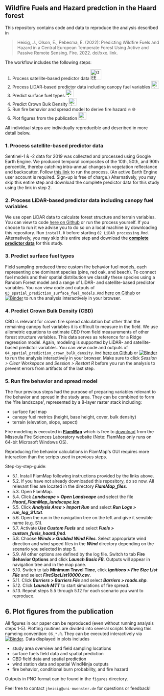 ## Wildfire Fuels and Hazard predction in the Haard forest

This repository contains code and data to reproduce the analysis described in

> Heisig, J., Olson, E., Pebesma, E. (2022): Predicting Wildfire Fuels and Hazard in a Central European Temperate Forest Using Active and Passive Remote Sensing. Fire. 2022. doi/xxx. link.

The workflow includes the following steps:

1. Process satellite-based predictor data <img src="https://image.pngaaa.com/772/546772-middle.png" title="GEE" width="35"/>
2. Process LiDAR-based predictor data including canopy fuel variables <img src="https://www.clipartmax.com/png/middle/13-137348_logo-r-programming.png" alt="drawing" title="R" width="25"/>
3. Predict surface fuel types <img src="https://www.clipartmax.com/png/middle/13-137348_logo-r-programming.png" alt="drawing" title="R" width="25"/>
4. Predict Crown Bulk Density <img src="https://www.clipartmax.com/png/middle/13-137348_logo-r-programming.png" alt="drawing" title="R" width="25"/>
5. Run fire behavior and spread model to derive fire hazard :fire: :globe_with_meridians:
6. Plot figures from the publication <img src="https://www.clipartmax.com/png/middle/13-137348_logo-r-programming.png" alt="drawing" title="R" width="25"/>

All individual steps are individually reproducible and described in more detail below.

### 1. Process satellite-based predictor data

Sentinel-1 & -2 data for 2019 was collected and processed using Google Earth Engine. We produced temporal composites of the 10th, 50th, and 90th percentile, thereby catching intra-annual changes in vegetation reflectance and backscatter. Follow [this link](https://code.earthengine.google.com/5458224e8dc2182e7fecf6bb9398444e) to run the process. (An active Earth Engine user account is required. Sign-up is free of charge.)
Alternatively, you may skip this entire step and download the complete predictor data for this study using the link in step 2.

### 2. Process LiDAR-based predictor data including canopy fuel variables

We use open LiDAR data to calculate forest structure and terrain variables. 
You can view to code [here on Github](02_LiDAR_processing.md) or run the process yourself. If you choose to run it we advise you to do so on a local machine by downloading this repository. Run `install.R` before starting `02_LiDAR_processing.Rmd`. Alternatively, you may skip this entire step and download the [**complete predictor data**](https://uni-muenster.sciebo.de/s/XPEk2uBClq2v3ob) for this study.

### 3. Predict surface fuel types

Field sampling produced three custom fire behavior fuel models, each representing one dominant species (pine, red oak, and beech). To connect fuel models and their spatial distribution we classify these species using a Random Forest model and a range of LiDAR- and satellite-based predictor variables.
You can view code and outputs of `03_spatial_prediction_surface_fuel_models.Rmd` [here on Github](03_spatial_prediction_surface_fuel_models.md) or [![Binder](https://mybinder.org/badge_logo.svg)](https://mybinder.org/v2/gh/joheisig/Haard_Wildfire_Fuels_Hazard/main?urlpath=rstudio) to run the analysis interactively in your browser.

### 4. Predict Crown Bulk Density (CBD)

CBD is relevant for crown fire spread calculation but other than the remaining canopy fuel variables it is difficult to measure in the field. We use allometric equations to estimate CBD from field measurements of other forest structure variables. This data serves as reference for a Ridge regression model. Again, modeling is supported by LiDAR- and satellite-based predictor variables. 
You can view code and outputs of `04_spatial_prediction_crown_bulk_density.Rmd` [here on Github](04_spatial_prediction_crown_bulk_density.md) or [![Binder](https://mybinder.org/badge_logo.svg)](https://mybinder.org/v2/gh/joheisig/Haard_Wildfire_Fuels_Hazard/main/?urlpath=rstudio) to run the analysis interactively in your browser. Make sure to click *Session > Clear Workspace* and *Session > Restart R* before you run the analysis to prevent errors from artifacts of the last step.

### 5. Run fire behavior and spread model

The four previous steps had the purpose of preparing variables relevant to fire behavior and spread in the study area. They can be combined to form the 'fire landscape', represented by a 8-layer raster stack including:

- surface fuel map
- canopy fuel metrics (height, base height, cover, bulk density)
- terrain (elevation, slope, aspect)

Fire modeling is executed in [**FlamMap**](https://www.firelab.org/project/flammap) which is free to [download](https://www.firelab.org/media/709) from the Missoula Fire Sciences Laboratory website (Note: FlamMap only runs on 64-bit Microsoft Windows OS).

Reproducing fire behavior calculations in FlamMap's GUI requires more interaction than the scripts used in previous steps. 

Step-by-step-guide:

- 5.1. Install FlamMap following instructions provided by the links above.
- 5.2. If you have not already downloaded this repository, do so now. All relevant files are located in the directory ***FlamMap_files***.
- 5.3. Open FlamMap. 
- 5.4. Click ***Landscape > Open Landscape*** and select the file ***Haard_FlamMap_landscape.lcp***.
- 5.5. Click ***Analysis Area > Import Run*** and select ***Run Logs > run_log_S1.txt***.
- 5.6. Open the run in the navigation tree on the left and give it sensible name (e.g. S1).
- 5.7. Activate ***Use Custom Fuels*** and select ***Fuels > custom_fuels_haard.fmd***.
- 5.8. Choose ***Winds > Gridded Wind Files***. Select appropriate wind direction and wind speed files in the ***Wind*** directory depending on the scenario you selected in step 5.
- 5.9. All other options are defined by the log file. Switch to tab **Fire Behavior Options** and click ***Launch Basic FB***. Outputs will appear in navigation tree and in the map pane.
- 5.10. Switch to tab **Minimum Travel Time**, click ***Ignitions > Fire Size List File*** and select ***FireSizeList10000.csv***.
- 5.11. Click ***Barriers > Barriers File*** and select ***Barriers > roads.shp***.
- 5.12. Click ***Launch MTT*** to start simulations of fire spread. 
- 5.13. Repeat steps 5.5 through 5.12 for each scenario you want to reproduce.

## 6. Plot figures from the publication

All figures in our paper can be reproduced (even without running analysis steps 1-5). Plotting routines are divided into several scripts following this nameing convention: `06_*.R`. They can be executed interactively via [![Binder](https://mybinder.org/badge_logo.svg)](https://mybinder.org/v2/gh/joheisig/Haard_Wildfire_Fuels_Hazard/main?urlpath=rstudio). Data displayed in plots includes

- study area overview and field sampling locations
- surface fuels field data and spatial prediction
- CBD field data and spatial prediction
- wind station data and spatial WindNinja outputs
- fire behavior, conditional burn probability, and fire hazard

Outputs in PNG format can be found in the `figures` directory.

Feel free to contact `jheisig@uni-muenster.de` for questions or feedback!



